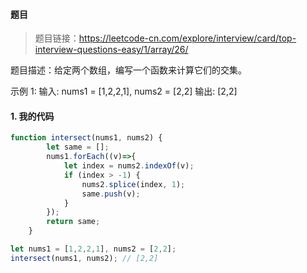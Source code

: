 #### 题目
> 题目链接：https://leetcode-cn.com/explore/interview/card/top-interview-questions-easy/1/array/26/


题目描述：给定两个数组，编写一个函数来计算它们的交集。

示例 1:
   输入: nums1 = [1,2,2,1], nums2 = [2,2]
   输出: [2,2]



#### 1. 我的代码
```javascript
function intersect(nums1, nums2) {
        let same = [];
        nums1.forEach((v)=>{
            let index = nums2.indexOf(v);
            if (index > -1) {
                nums2.splice(index, 1);
                same.push(v);
            }
        });
        return same;
    }

let nums1 = [1,2,2,1], nums2 = [2,2];
intersect(nums1, nums2); // [2,2]
```
